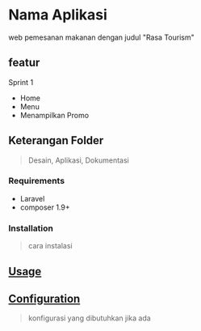 # Nama Aplikasi

web pemesanan makanan dengan judul "Rasa Tourism"

## featur

Sprint 1

- Home
- Menu
- Menampilkan Promo

## Keterangan Folder

> Desain, Aplikasi, Dokumentasi

### Requirements

- Laravel
- composer 1.9+

### Installation

> cara instalasi

## [Usage](#usage)

>

## [Configuration](#configuration)

> konfigurasi yang dibutuhkan jika ada
